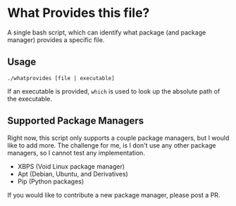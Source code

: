 # What Provides this file?

A single bash script, which can identify what package (and package manager) provides a specific file.

## Usage

`./whatprovides [file | executable]`

If an executable is provided, `which` is used to look up the absolute path of the executable.

## Supported Package Managers

Right now, this script only supports a couple package managers, but I would like to add more.
The challenge for me, is I don't use any other package managers, so I cannot test any implementation.

- XBPS (Void Linux package manager)
- Apt (Debian, Ubuntu, and Derivatives)
- Pip (Python packages)

If you would like to contribute a new package manager, please post a PR.
